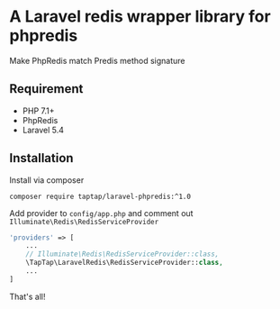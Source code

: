 A Laravel redis wrapper library for phpredis
=======================

Make PhpRedis match Predis method signature

## Requirement

- PHP 7.1+
- PhpRedis
- Laravel 5.4

## Installation

Install via composer
```
composer require taptap/laravel-phpredis:^1.0
```

Add provider to `config/app.php` and comment out `Illuminate\Redis\RedisServiceProvider`
```php
'providers' => [
    ...
    // Illuminate\Redis\RedisServiceProvider::class,
    \TapTap\LaravelRedis\RedisServiceProvider::class,
    ...
]
```

That's all!
